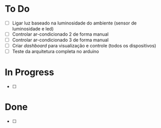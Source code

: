 # To Do

- [ ] Ligar luz baseado na luminosidade do ambiente (sensor de luminosidade e led)
- [ ] Controlar ar-condicionado 2 de forma manual
- [ ] Controlar ar-condicionado 3 de forma manual
- [ ] Criar _dashboard_ para visualização e controle (todos os dispositivos)
- [ ] Teste da arquitetura completa no arduino

# In Progress

- [ ]

# Done

- [ ]
